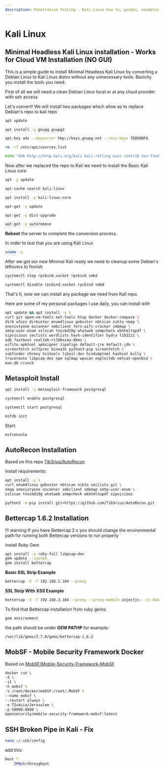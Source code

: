 ```yaml
---
description: Penetration Testing - Kali Linux how to, guides, examples, and simple usage and tools, Minimal Headless Kali Linux installation, Kali Linux cloud, Kali Linux Metasploit Install, Kali Linux AutoRecon Installation, Kali Linux Bettercap 1.6.2 Installation, MobSF - Mobile Security Framework Docker,SSH Broken Pipe in Kali Linux - Fix
---
```


# Kali Linux

## Minimal Headless Kali Linux installation - Works for Cloud VM Installation (NO GUI)

This is a simple guide to install Minimal Headless Kali Linux by converting a Debian Linux to Kali Linux distro without any unnecessary tools. Basicity you install the tools you need.

First of all we will need a clean Debian Linux local or at any cloud provider with ssh access

Let's convert! We will install two packages which allow as to replace Debian's repo to kali repo

```bash
apt update
```

```bash
apt install -y gnupg gnupg2
```

```bash
apt-key adv --keyserver hkp://keys.gnupg.net --recv-keys 7D8D0BF6
```

```bash
rm -rf /etc/apt/sources.list
```

```bash
echo "deb http://http.kali.org/kali kali-rolling main contrib non-free" >> /etc/apt/sources.list
```

Now after we replaced the repo to Kali we need to install the Basic Kali Linux core

```bash
apt -y update
```

```bash
apt-cache search kali-linux
```

```bash
apt install -y kali-linux-core
```

```bash
apt-get -y update
```

```bash
apt-get -y dist-upgrade
```

```bash
apt-get -y autoremove
```

**Reboot** the server to complete the conversion process.

In order to test that you are using Kali Linux

```bash
uname -a
```

After we got our new Minimal Kali ready we need to cleanup some Debian's leftovers to finnish

```bash
systemctl stop rpcbind.socket rpcbind smbd
```

```bash
systemctl disable rpcbind.socket rpcbind smbd
```

That's It, now we can install any package we need from Kali repo.

Here are some of my personal packages I use daily, you can install with

```bash
apt update && apt install -y \
curl git open-vm-tools net-tools htop docker docker-compose \
dirb wfuzz dirbuster enum4linux gobuster nbtscan nikto nmap \
onesixtyone oscanner smbclient fern-wifi-cracker smbmap \
smtp-user-enum sslscan tnscmd10g whatweb snmpcheck wkhtmltopdf \
sipvicious seclists wordlists hash-identifier hydra lib32z1 \
adb fastboot realtek-rtl88xxau-dkms \
wifite apktool apksigner zipalign default-jre default-jdk \
screenfetch xsltproc binwalk python3-pip screenfetch \
subfinder chrony hcxtools libssl-dev hcxdumptool hashcat bully \
traceroute libpcap-dev npm sqlmap wpscan exploitdb netcat-openbsd \
man-db crunch
```

## Metasploit Install

```bash
apt install -y metasploit-framework postgresql
```

```bash
systemctl enable postgresql
```

```bash
systemctl start postgresql
```

```bash
msfdb init
```

Start:

```bash
msfconsole
```

## AutoRecon Installation

Based on this repo [Tib3rius/AutoRecon](https://github.com/Tib3rius/AutoRecon)

Install requirements:

```bash
apt install -y \
curl enum4linux gobuster nbtscan nikto seclists git \
nmap onesixtyone oscanner smbclient smbmap smtp-user-enum \
sslscan tnscmd10g whatweb snmpcheck wkhtmltopdf sipvicious
```

```bash
python3 -m pip install git+https://github.com/Tib3rius/AutoRecon.git
```

## Bettercap 1.6.2 Installation

<!-- prettier-ignore-start -->
!!! warning
    If you have Bettercap 2.x you should change the environmental path for running both Bettercap versions to run properly
<!-- prettier-ignore-end -->

Install Ruby Gem

```bash
apt install -y ruby-full libpcap-dev
gem update --system
gem install bettercap
```

**Basic SSL Strip Example**

```bash
bettercap -X -T 192.168.1.104 --proxy
```

**SSL Strip With XSS Example**

```bash
bettercap -X -T 192.168.3.104 --proxy --proxy-module injectjs --js-data "<script>alert('SSL STRIP, Script Injection')</script>"
```

To find that Bettercap installation from ruby gems:

```bash
gem environment
```

the path should be under **GEM PATHP** for example:

```bash
/var/lib/gems/2.7.0/gems/bettercap-1.6.2
```

## MobSF - Mobile Security Framework Docker

Based on [MobSF/Mobile-Security-Framework-MobSF](https://github.com/MobSF/Mobile-Security-Framework-MobSF)

```bash
docker run \
-d \
-it \
-h mobsf \
-v /root/docker/mobSF:/root/.MobSF \
--name mobsf \
--restart always \
-e TZ=Asia/Jerusalem \
-p 50000:8000 \
opensecurity/mobile-security-framework-mobsf:latest
```

## SSH Broken Pipe in Kali - Fix

```bash
nano ~/.ssh/config
```

add this:

```bash
Host *
    IPQoS=throughput
```
